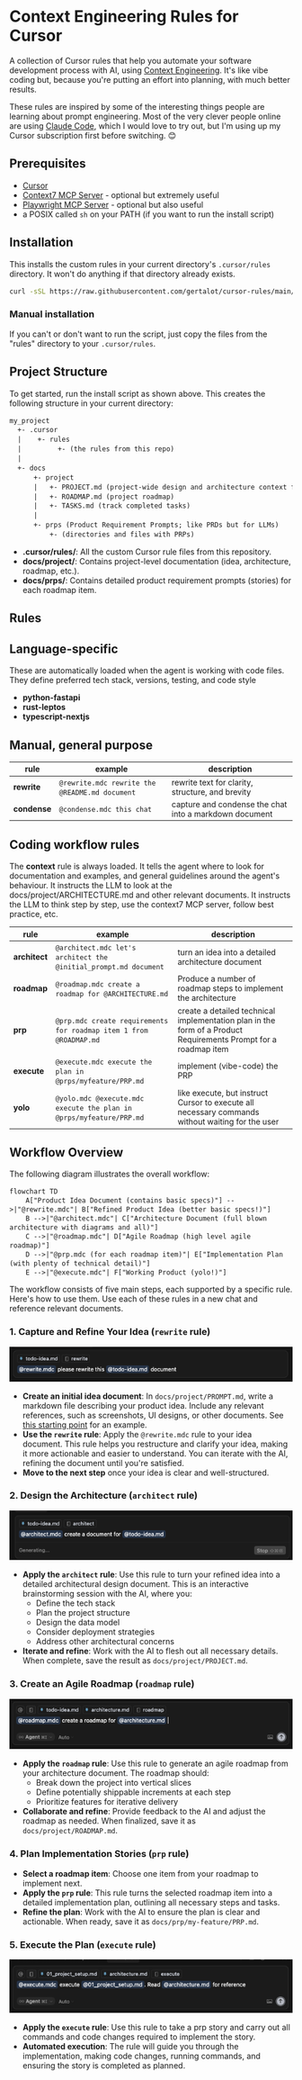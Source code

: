 # Context Engineering Rules for Cursor

A collection of Cursor rules that help you automate your software development process with AI, using [Context
Engineering](https://github.com/coleam00/context-engineering-intro). It's like vibe coding but, because you're putting
an effort into planning, with much better results.

These rules are inspired by some of the interesting things people are learning about prompt engineering. Most of the
very clever people online are using [Claude Code](https://https://claude.ai/), which I would love to try out, but I'm
using up my Cursor subscription first before switching. 😊

## Prerequisites

- [Cursor](https://www.cursor.com/)
- [Context7 MCP Server](https://github.com/upstash/context7) - optional but extremely useful
- [Playwright MCP Server](https://github.com/microsoft/playwright-mcp) - optional but also useful
- a POSIX called `sh` on your PATH (if you want to run the install script)

## Installation

This installs the custom rules in your current directory's `.cursor/rules` directory. It won't do anything if that
directory already exists.

```sh
curl -sSL https://raw.githubusercontent.com/gertalot/cursor-rules/main/init.sh | sh
```

### Manual installation

If you can't or don't want to run the script, just copy the files from the "rules" directory to your `.cursor/rules`.

## Project Structure

To get started, run the install script as shown above. This creates the following structure in your current directory:

```txt
my_project
  +- .cursor
  |    +- rules
  |         +- (the rules from this repo)
  |
  +- docs
      +- project
      |   +- PROJECT.md (project-wide design and architecture context for the LLM)
      |   +- ROADMAP.md (project roadmap)
      |   +- TASKS.md (track completed tasks)
      |  
      +- prps (Product Requirement Prompts; like PRDs but for LLMs)
          +- (directories and files with PRPs)
```

- **.cursor/rules/**:  All the custom Cursor rule files from this repository.
- **docs/project/**: Contains project-level documentation (idea, architecture, roadmap, etc.).
- **docs/prps/**: Contains detailed product requirement prompts (stories) for each roadmap item.

## Rules

## Language-specific

These are automatically loaded when the agent is working with code files. They define preferred tech stack, versions,
testing, and code style

- **python-fastapi**
- **rust-leptos**
- **typescript-nextjs**

## Manual, general purpose

| **rule** | **example** | **description** |
| -------- | ----------- | --------------- |
| **rewrite** | `@rewrite.mdc rewrite the @README.md document` | rewrite text for clarity, structure, and brevity |
| **condense** | `@condense.mdc this chat` | capture and condense the chat into a markdown document |

## Coding workflow rules

The **context** rule is always loaded. It tells the agent where to look for documentation and examples, and general
guidelines around the agent's behaviour. It instructs the LLM to look at the docs/project/ARCHITECTURE.md and other
relevant documents. It instructs the LLM to think step by step, use the context7 MCP server, follow best practice, etc.

| **rule** | **example** | **description** |
| -------- | ----------- | --------------- |
| **architect** | `@architect.mdc let's architect the @initial_prompt.md document` | turn an idea into a detailed architecture document |
| **roadmap** | `@roadmap.mdc create a roadmap for @ARCHITECTURE.md` | Produce a number of roadmap steps to implement the architecture |
| **prp** | `@prp.mdc create requirements for roadmap item 1 from @ROADMAP.md` | create a detailed technical implementation plan in the form of a Product Requirements Prompt for a roadmap item |
| **execute** | `@execute.mdc execute the plan in @prps/myfeature/PRP.md` | implement (vibe-code) the PRP |
| **yolo** | `@yolo.mdc @execute.mdc execute the plan in @prps/myfeature/PRP.md` | like execute, but instruct Cursor to execute all necessary commands without waiting for the user |

## Workflow Overview

The following diagram illustrates the overall workflow:

```mermaid
flowchart TD
    A["Product Idea Document (contains basic specs)"] -->|"@rewrite.mdc"| B["Refined Product Idea (better basic specs!)"]
    B -->|"@architect.mdc"| C["Architecture Document (full blown architecture with diagrams and all)"]
    C -->|"@roadmap.mdc"| D["Agile Roadmap (high level agile roadmap)"]
    D -->|"@prp.mdc (for each roadmap item)"| E["Implementation Plan (with plenty of technical detail)"]
    E -->|"@execute.mdc"| F["Working Product (yolo!)"]
```

The workflow consists of five main steps, each supported by a specific rule. Here's how to use them. Use each of these
rules in a new chat and reference relevant documents.

### 1. Capture and Refine Your Idea (`rewrite` rule)

![screen capture of rewrite prompt](assets/01-rewrite.png)

- **Create an initial idea document**: In `docs/project/PROMPT.md`, write a markdown file describing your product idea.
  Include any relevant references, such as screenshots, UI designs, or other documents. See [this starting
  point](example-starting-point.md) for an example.
- **Use the `rewrite` rule**: Apply the `@rewrite.mdc` rule to your idea document. This rule helps you restructure and
  clarify your idea, making it more actionable and easier to understand. You can iterate with the AI, refining the
  document until you're satisfied.
- **Move to the next step** once your idea is clear and well-structured.

### 2. Design the Architecture (`architect` rule)

![screen capture of architecture prompt](assets/02-architect.png)

- **Apply the `architect` rule**: Use this rule to turn your refined idea into a detailed architectural design document.
  This is an interactive brainstorming session with the AI, where you:
  - Define the tech stack
  - Plan the project structure
  - Design the data model
  - Consider deployment strategies
  - Address other architectural concerns
- **Iterate and refine**: Work with the AI to flesh out all necessary details. When complete, save the result as
  `docs/project/PROJECT.md`.

### 3. Create an Agile Roadmap (`roadmap` rule)

![screen capture of roadmap prompt](assets/04-roadmap.png)

- **Apply the `roadmap` rule**: Use this rule to generate an agile roadmap from your architecture document. The roadmap
  should:
  - Break down the project into vertical slices
  - Define potentially shippable increments at each step
  - Prioritize features for iterative delivery
- **Collaborate and refine**: Provide feedback to the AI and adjust the roadmap as needed. When finalized, save it as
  `docs/project/ROADMAP.md`.

### 4. Plan Implementation Stories (`prp` rule)

- **Select a roadmap item**: Choose one item from your roadmap to implement next.
- **Apply the `prp` rule**: This rule turns the selected roadmap item into a detailed implementation plan, outlining all
  necessary steps and tasks.
- **Refine the plan**: Work with the AI to ensure the plan is clear and actionable. When ready, save it as
  `docs/prp/my-feature/PRP.md`.

### 5. Execute the Plan (`execute` rule)

![screen capture of roadmap prompt](assets/08-execute.png)

- **Apply the `execute` rule**: Use this rule to take a prp story and carry out all commands and code changes required
  to implement the story.
- **Automated execution**: The rule will guide you through the implementation, making code changes, running commands,
  and ensuring the story is completed as planned.
